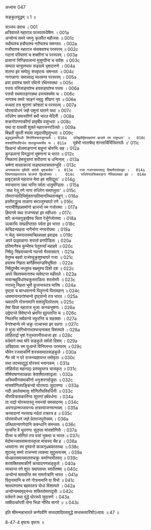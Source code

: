 अध्यायः 047

सङ्कुलयुद्धम् ॥ 1 ॥

सञ्जय उवाच ।	001  
क्षत्रियास्ते महाराज परस्परवधैषिणः ।	001a  
अन्योन्यं समरे जघ्नुः कृतवैरा महौजसः ॥	001c  
रथौघाश्च हयौघाश्च नरौघाश्च समन्ततः ।	002a  
गजौघाश्च महाराज संसक्ताश्च परस्परम् ॥	002c  
गदानां परिघाणां च शक्तीनां च परस्परम् ।	003a  
प्रासानां भिण्डिपालानां मुसुण्ठीनां च सर्वशः ॥	003c  
सम्पातं चानुपश्याम सङ्ग्रामे भृशदारुणे ।	004a  
शलभा इव सम्पेतुः शरवृष्ट्यः समन्ततः ॥	004c  
नागान्नागाः समासाद्य व्यधमन्त परस्परम् ।	005a  
हया हयांश्च समरे रथिनो रथिनस्तथा ॥	005c  
पत्तयः पत्तिसङ्घांश्च हयसङ्घांश्च पत्तयः ।	006a  
पत्तयो रथमातङ्गान्रथा हस्त्यश्वमेव च ।	006c  
नागाश्च समरे त्र्यङ्गं ममृदुः शीघ्रगा नृप ॥	006e  
वध्यतां तत्र शूराणां क्रोशतां च परस्परम् ।	007a  
घोरमायोधनं जज्ञे पशूनां घातने यथा ॥	007c  
रुधिरेण समास्तीर्णा बभौ भारत मेदिनी ।	008a  
शक्रगोपगणाकीर्णा प्रावृषीव वसुन्धरा ॥	008c  
यथा वा वाससी शुक्ले महारजनरञ्जिते ।	009a  
बिभ्रती युवती श्यामा तद्वदासीद्वसुन्धरा ॥	009c  
`बद्धचूडामणिधरैः शिरोभिश्चारुकुण्डलैः ।	010a  
उज्झितैर्वृषभाक्षाणां भ्राजते स्म वसुन्धरा' ॥	010c  
शशशोणितदिग्धेव शातकुम्भमयीव च ।	011a  
`भूर्बभौ भरतश्रेष्ठ शान्तार्चिर्भिरिवानलैः ॥'	011c  
छिन्नानां चोत्तमाङ्गानां बाहूनां चोरुभिः सह ।	012a  
कुण्डलानां पिनद्धानां भूषणानां च भारत ॥	012c  
निष्काणां हेमसूत्राणां शरीराणां च धन्विनाम् ।	013a  
चर्मणां सपताकानां सङ्घास्तत्रापतन्भुवि ।	013c  
`अगम्यकल्पा पृथिवी सर्वतो भृशकर्दमा' ॥	013e  
गजा गजान्समासाद्य विषाणैरार्दयन्नृप ।	014a  
विषाणाग्रहतास्तत्र भ्राजन्ते द्विरदोत्तमाः ।	014c  
रुधिरेणावसिक्ताङ्गा गैरिकप्रस्रवा इव ।	014e  
`प्रावृट्काले महाराज मेघा इव सविद्युतः' ॥	014g  
स्यन्दमाना यथा भान्ति पर्वता धातुमण्डिताः ।	015a  
`तथा रेजू रणे नागा रुधिरेण समाप्लुताः' ॥	015c  
तोमरान्सादिभिर्मुक्तान्प्रतिमानस्थितान्बहून् ।	016a  
हस्तैरुद्धृत्य तान्नागा बभञ्जुश्चापरे रणे ॥	016c  
नाराचैश्छिन्नवर्माणो भ्राजन्ते स्म गजोत्तमाः ।	017a  
हिमागमे यथा राजन्व्यभ्रा इव महीधराः ॥	017c  
शरैः कनकपुङ्खैश्च चिता रेर्जुर्गजोत्तमाः ।	018a  
उल्काभिः सम्प्रदीप्ताग्राः पर्वता इव भारत ॥	018c  
केचिदभ्याहता नागैर्नागा नगवरोपमाः ।	019a  
न चेलुः समरात्तस्माच्छिन्नपक्षा इवाद्रयः ॥	019c  
अपरे प्राद्रवन्नागाः शरार्ता व्रणपीडिताः ।	020a  
प्रतिमानैश्च कुम्भैश्च पेतुरुर्व्यां महाहवे ॥	020c  
निषेदुः सिंहवच्चान्ये नदन्तो भैरवान्रवान् ।	021a  
वेमुश्च बहवो राजंश्चुक्रुशुश्चापरे गजाः ॥	021c  
हयाश्च निहता बाणैर्हेमभाण्डविभूषिताः ।	022a  
निषेदुश्चैव मम्लुश्च बभ्रमुश्च दिशो दश ॥	022c  
अपरे क्लिश्यमानाश्च व्यवेष्टन्त महीतले ।	023a  
भावान्बहुविधांश्चक्रुस्ताडिताः शरतोमरैः ॥	023c  
नरास्तु निहता भूमौ कूजन्तस्तत्र मारिष ।	024a  
दृष्ट्वा च बान्धवानन्ये पितॄनन्ये पितामहान् ॥	024c  
धावमानान्परांश्चान्ये दृष्ट्वान्ये तत्र भारत ।	025a  
ख्यातानि गोत्रनामानि शशंसुरितरेतरम् ॥	025c  
तेषां छिन्ना महाराज भुजाः कनकभूषणाः ।	026a  
उद्वेष्टन्ते विवेष्टन्ते भ्रमन्ति ह्युत्पतन्ति च ॥	026c  
निपतन्ति तथैवान्ये स्फुरन्ति च सहस्रशः ।	027a  
वेगांश्चान्ये रमे चक्रुः पञ्चास्या इव पन्नगाः ॥	027c  
ते भुजा भोगिभोगाभाश्चन्दनाक्ता विशाम्पते ।	028a  
लोहितार्द्रा भृशं रेजुस्तपनीयध्वजा इव ॥	028c  
वर्तमाने तथा घोरे सङ्कुले सर्वतो दिशम् ।	029a  
अविज्ञाताः स्म युध्यन्ते विनिघ्नन्तः परस्परम् ॥	029c  
भौमेन रजसाकीर्णे शस्त्रसम्पातसङ्कुले ।	030a  
नैव स्वे न परे राजन्व्यज्ञायन्त तमोवृताः ॥	030c  
तथा तदभवद्युद्धं घोररूपं भयानकम् ।	031a  
लोहितोदा महानद्यः प्रसस्रुस्तत्र चासकृत् ॥	031c  
शीर्षपाषाणसञ्छन्नाः केशशैवलशाद्वलाः ।	032a  
अस्थिमीनसमाकीर्णा धनुःशरगदोडुपाः ॥	032c  
मांसशोणितपङ्किन्यो घोररूपाः सुदारुणाः ।	033a  
नदीः प्रवर्तयामासुः शोणितौघविवर्धिनीः ॥	033c  
भीरुवित्रासकारिण्यः शूराणां हर्षवर्धनाः ।	034a  
ता नद्यो घोररूपास्तु नयन्त्यो यमसादनम् ॥	034c  
अवगाढान्मज्जयन्त्यः क्षत्रस्याजनयन्भयम् ।	035a  
क्रव्यादानां नरव्याघ्र नर्दतां तत्रतत्र ह ॥	035c  
घोरमायोधनं जज्ञे प्रेतराजपुरोपमम् ।	036a  
उत्थितान्यगणेयानि कबन्धानि समन्ततः ॥	036c  
नृत्यन्ति वै भूतगणाः सुतृप्ता मांसशोणितैः ।	037a  
पीत्वा च शोणितं तत्र वसां भुक्त्वा च भारत ॥	037c  
मेदोमज्जावसामत्तास्तृप्ता मांसस्य चैव ह ।	038a  
धावमानाः स्म दृश्यन्ते काकगृध्रबकास्तथा ॥	038c  
शूरास्तु समरे राजन्भयं त्यक्त्वा सुदुस्त्यजम् ।	039a  
योधव्रतसमाख्याताश्चक्रुः कर्माण्यभीतवत् ॥	039c  
शरशक्तिसमाकीर्णे क्रव्यादगणसङ्कुले ।	040a  
व्यचरन्त रणे शूराः ख्यापयन्तः स्वपौरुषम् ॥	040c  
अन्योन्यं श्रावयन्ति स्म नामगोत्राणि भारत ।	041a  
पितृनामानि च रणे गोत्रनामानि वा विभो ॥	041c  
श्रावयाणाश्च बहवस्तत्र योधा विशाम्पते ।	042a  
अन्योन्यमवमृद्नन्तः शक्तितोमरपट्टसैः ॥	042c  
वर्तमाने तथा युद्धे घोररूपे सुदारुणे ।	043a  
व्यषीदत्कौरवी सेना भिन्ना नौरिव सागरे ॥ ॥	043c  

इति श्रीमन्महाभारते कर्णपर्वणि सप्तदशदिवसयुद्धे सप्तचत्वारिंशोऽध्यायः ॥ 47 ॥

8-47-4 वृष्ट्यः वृष्टयः ॥
